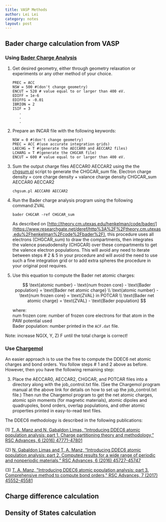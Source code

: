 ```yaml
---
title: VASP Methods
author: Lei Lei
category: notes
layout: post
---
```


## Bader charge calculation from VASP

### Using [Bader Charge Analysis](https://theory.cm.utexas.edu/henkelman/code/bader/)

1. Get desired geometry, either through geometry relaxation or experiments or any other method of your choice.

   ```
   PREC = ACC
   NSW = 500 #(don't change geometry)
   ENCUT = 520 # value equal to or larger than 400 eV.
   EDIFF = 1e-6
   EDIFFG = -0.01
   IBRION = 2
   ISIF = 3
      .
      .
      .
   ```

3. Prepare an INCAR file with the following keywords:
   
   ```
   NSW = 0 #(don't change geometry)
   PREC = ACC #(use accurate integration grids)
   LAECHG = T #(generate the AECCAR0 and AECCAR2 files)
   LCHARG = T #(generate the CHGCAR file)
   ENCUT = 600 # value equal to or larger than 400 eV.
   ```

4. Sum the output charge files AECCAR0 AECCAR2 using the the [chgsum.pl](https://www.researchgate.net/deref/http%3A%2F%2Fchgsum.pl) script to generate the CHGCAR_sum file.
   Electron charge density = core charge density + valance charge density
        CHGCAR_sum                AECCAR0                  AECCAR2
   ```shell
   chgsum.pl AECCAR0 AECCAR2
   ```
   
4. Run the Bader charge analysis program using the following command:ZVAL

   ```shell
   bader CHGCAR -ref CHGCAR_sum
   ```

   As described on [http://theory.cm.utexas.edu/henkelman/code/bader/](https://www.researchgate.net/deref/http%3A%2F%2Ftheory.cm.utexas.edu%2Fhenkelman%2Fcode%2Fbader%2F), this procedure uses all electrons (CHGCAR_sum) to draw the compartments, then integrates the valence pseudodensity (CHGCAR) over these compartments to get the valence electron populations. This will avoid any need to iterate between steps # 2 & 5 in your procedure and will avoid the need to use such a fine integration grid or to add extra spheres the procedure in your original post requires.

5. Use this equation to compute the Bader net atomic charges:
   
   $$
   \text{atomic number} - \text{num frozen core} - \text{Bader population} = \text{Bader net atomic charge} \\
   \text{atomic number} - \text{num frozen core} = \text{ZVAL} in POTCAR \\
   \text{Bader net atomic charge} = \text{ZVAL} - \text{Bader population}
   $$
   
   where:  
   num frozen core: number of frozen core electrons for that atom in the PAW potential used  
   Bader population: number printed in the `ACF.dat` file.

Note: increase NG(X, Y, Z) F until the total charge is correct!

### Use [Chargemol](https://www.researchgate.net/deref/http%3A%2F%2Fddec.sourceforge.net)

An easier approach is to use the free  to compute the DDEC6 net atomic charges and bond orders. You follow steps # 1 and 2 above as before. However, then you have the following remaining step:

3) Place the AECCAR0, AECCAR2, CHGCAR, and POTCAR files into a directory along with the job_control.txt file. (See the Chargemol program manual at the above link for details on how to set up the job_control.txt file.) Then run the Chargemol program to get the net atomic charges, atomic spin moments (for magnetic materials), atomic dipoles and quadrupoles, bond orders, overlap populations, and other atomic properties printed in easy-to-read text files.

The DDEC6 methodology is described in the following publications:

(1) [T. A. Manz and N. Gabaldon Limas, “Introducing DDEC6 atomic population analysis: part 1. Charge partitioning theory and methodology,” RSC Advances, 6 (2016) 47771-47801](http://dx.doi.org/10.1039/C6RA04656H)

(2) [N. Gabaldon Limas and T. A. Manz, “Introducing DDEC6 atomic population analysis: part 2. Computed results for a wide range of periodic and nonperiodic materials,” RSC Advances, 6 (2016) 45727-45747](http://dx.doi.org/10.1039/C6RA05507A)

(3) [T. A. Manz, "Introducing DDEC6 atomic population analysis: part 3. Comprehensive method to compute bond orders," RSC Advances, 7 (2017) 45552-45581](http://dx.doi.org/10.1039/C7RA07400J)

## Charge difference calculation

## Density of States calculation

